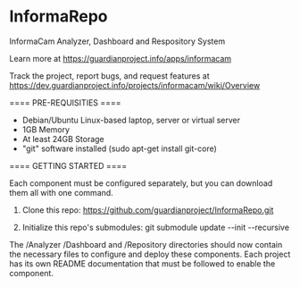 InformaRepo
===========

InformaCam Analyzer, Dashboard and Respository System

Learn more at https://guardianproject.info/apps/informacam

Track the project, report bugs, and request features at
https://dev.guardianproject.info/projects/informacam/wiki/Overview

==== PRE-REQUISITIES ====

- Debian/Ubuntu Linux-based laptop, server or virtual server
- 1GB Memory
- At least 24GB Storage
- "git" software installed (sudo apt-get install git-core)

==== GETTING STARTED ====

Each component must be configured separately, but you can download them all with one command.

1) Clone this repo: https://github.com/guardianproject/InformaRepo.git

2) Initialize this repo's submodules: git submodule update --init --recursive

The /Analyzer /Dashboard and /Repository directories should now contain the necessary files to configure and deploy these components. Each project has its own README documentation that must be followed to enable the component.


